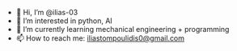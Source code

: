- 👋 Hi, I’m @ilias-03
- 👀 I’m interested in python, AI
- 🌱 I’m currently learning mechanical engineering + programming
- 📫 How to reach me: iliastompoulidis0@gmail.com
